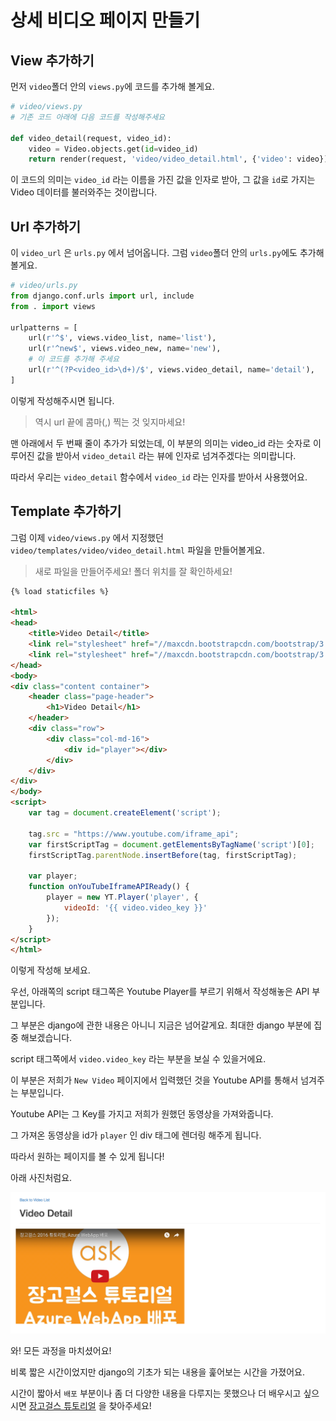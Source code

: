 # 상세 비디오 페이지 만들기

## View 추가하기

먼저 `video`폴더 안의 `views.py`에 코드를 추가해 볼게요.

```python
# video/views.py
# 기존 코드 아래에 다음 코드를 작성해주세요

def video_detail(request, video_id):
    video = Video.objects.get(id=video_id)
    return render(request, 'video/video_detail.html', {'video': video})

```

이 코드의 의미는 `video_id` 라는 이름을 가진 값을 인자로 받아, 그 값을 `id`로 가지는 Video 데이터를 불러와주는 것이랍니다.

## Url 추가하기

이 `video_url` 은 `urls.py` 에서 넘어옵니다. 그럼 `video`폴더 안의 `urls.py`에도 추가해 볼게요.

```python
# video/urls.py
from django.conf.urls import url, include
from . import views

urlpatterns = [
    url(r'^$', views.video_list, name='list'),
    url(r'^new$', views.video_new, name='new'),
    # 이 코드를 추가해 주세요
    url(r'^(?P<video_id>\d+)/$', views.video_detail, name='detail'),
]
```

이렇게 작성해주시면 됩니다.

> 역시 url 끝에 콤마(,) 찍는 것 잊지마세요!

맨 아래에서 두 번째 줄이 추가가 되었는데, 이 부분의 의미는 video_id 라는 숫자로 이루어진 값을 받아서 `video_detail` 라는 뷰에 인자로 넘겨주겠다는 의미랍니다.

따라서 우리는 `video_detail` 함수에서 `video_id` 라는 인자를 받아서 사용했어요.

## Template 추가하기

그럼 이제 `video/views.py` 에서 지정했던 `video/templates/video/video_detail.html` 파일을 만들어볼게요.

> 새로 파일을 만들어주세요! 폴더 위치를 잘 확인하세요!

```html
{% load staticfiles %}

<html>
<head>
    <title>Video Detail</title>
    <link rel="stylesheet" href="//maxcdn.bootstrapcdn.com/bootstrap/3.2.0/css/bootstrap.min.css">
    <link rel="stylesheet" href="//maxcdn.bootstrapcdn.com/bootstrap/3.2.0/css/bootstrap-theme.min.css">
</head>
<body>
<div class="content container">
    <header class="page-header">
        <h1>Video Detail</h1>
    </header>
    <div class="row">
        <div class="col-md-16">
            <div id="player"></div>
        </div>
    </div>
</div>
</body>
<script>
    var tag = document.createElement('script');

    tag.src = "https://www.youtube.com/iframe_api";
    var firstScriptTag = document.getElementsByTagName('script')[0];
    firstScriptTag.parentNode.insertBefore(tag, firstScriptTag);

    var player;
    function onYouTubeIframeAPIReady() {
        player = new YT.Player('player', {
            videoId: '{{ video.video_key }}'
        });
    }
</script>
</html>
```

이렇게 작성해 보세요.

우선, 아래쪽의 script 태그쪽은 Youtube Player를 부르기 위해서 작성해놓은 API 부분입니다.

그 부분은 django에 관한 내용은 아니니 지금은 넘어갈게요. 최대한 django 부분에 집중 해보겠습니다.

script 태그쪽에서 `video.video_key` 라는 부분을 보실 수 있을거에요.

이 부분은 저희가 `New Video` 페이지에서 입력했던 것을 Youtube API를 통해서 넘겨주는 부분입니다.

Youtube API는 그 Key를 가지고 저희가 원했던 동영상을 가져와줍니다.

그 가져온 동영상을 id가 `player` 인 div 태그에 렌더링 해주게 됩니다.

따라서 원하는 페이지를 볼 수 있게 됩니다!

아래 사진처럼요.

![](/assets/video-detail.png)

와! 모든 과정을 마치셨어요!

비록 짧은 시간이었지만 django의 기초가 되는 내용을 훑어보는 시간을 가졌어요.

시간이 짧아서 `배포` 부분이나 좀 더 다양한 내용을 다루지는 못했으나 더 배우시고 싶으시면 [장고걸스 튜토리얼](https://djangogirlsseoul.gitbooks.io/tutorial/content/) 을 찾아주세요!
